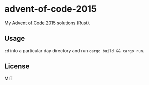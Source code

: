# advent-of-code-2015

My [Advent of Code 2015](https://adventofcode.com/2015) solutions (Rust).

## Usage

`cd` into a particular day directory and run `cargo build && cargo run`.

## License

MIT
